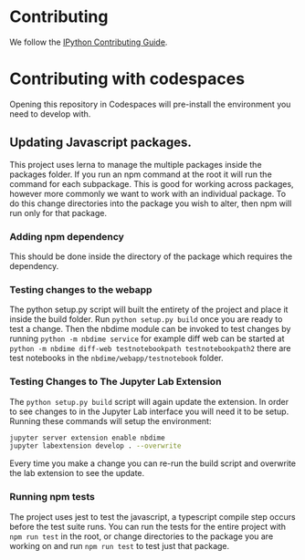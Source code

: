# Contributing

We follow the [IPython Contributing Guide](https://github.com/ipython/ipython/blob/master/CONTRIBUTING.md).

# Contributing with codespaces

Opening this repository in Codespaces will pre-install the environment you need to develop with.

## Updating Javascript packages.

This project uses lerna to manage the multiple packages inside the packages folder. If you run an npm command at the root it will run the command for each subpackage. This is good for working across packages, however more commonly we want to work with an individual package. To do this change directories into the package you wish to alter, then npm will run only for that package.

### Adding npm dependency

This should be done inside the directory of the package which requires the dependency.

### Testing changes to the webapp

The python setup.py script will built the entirety of the project and place it inside the build folder. Run `python setup.py build` once you are ready to test a change. Then the nbdime module can be invoked to test changes by running `python -m nbdime service` for example diff web can be started at `python -m nbdime diff-web testnotebookpath testnotebookpath2` there are test notebooks in the `nbdime/webapp/testnotebook` folder.


### Testing Changes to The Jupyter Lab Extension

The `python setup.py build` script will again update the extension. In order to see changes to in the Jupyter Lab interface you will need it to be setup. Running these commands will setup the environment:

```bash
jupyter server extension enable nbdime
jupyter labextension develop . --overwrite
```

Every time you make a change you can re-run the build script and overwrite the lab extension to see the update.

### Running npm tests

The project uses jest to test the javascript, a typescript compile step occurs before the test suite runs. You can run the tests for the entire project with `npm run test` in the root, or change directories to the package you are working on and run `npm run test` to test just that package.
